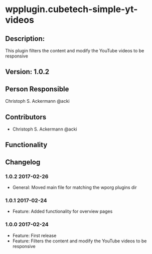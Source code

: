 # wpplugin.cubetech-simple-yt-videos

## Description:

This plugin filters the content and modify the YouTube videos to be responsive

## Version: 1.0.2

## Person Responsible

Christoph S. Ackermann @acki

## Contributors

* Christoph S. Ackermann @acki

## Functionality

## Changelog

### 1.0.2 2017-02-26

* General: Moved main file for matching the wporg plugins dir

### 1.0.1 2017-02-24

* Feature: Added functionality for overview pages

### 1.0.0 2017-02-24

* Feature: First release
* Feature: Filters the content and modify the YouTube videos to be responsive